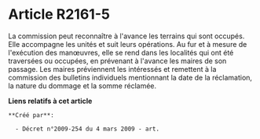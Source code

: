 # Article R2161-5

La commission peut reconnaître à l'avance les terrains qui sont occupés. Elle accompagne les unités et suit leurs opérations.
Au fur et à mesure de l'exécution des manœuvres, elle se rend dans les localités qui ont été traversées ou occupées, en
prévenant à l'avance les maires de son passage. Les maires préviennent les intéressés et remettent à la commission des
bulletins individuels mentionnant la date de la réclamation, la nature du dommage et la somme réclamée.

**Liens relatifs à cet article**

	**Créé par**:

	  - Décret n°2009-254 du 4 mars 2009 - art.
